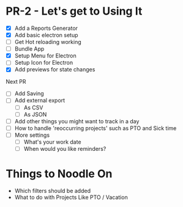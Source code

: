 # PR-2 - Let's get to Using It

- [x] Add a Reports Generator
- [x] Add basic electron setup
- [ ] Get Hot reloading working
- [ ] Bundle App
- [x] Setup Menu for Electron
- [ ] Setup Icon for Electron
- [x] Add previews for state changes

Next PR

- [ ] Add Saving 
- [ ] Add external export
    - [ ] As CSV
    - [ ] As JSON
- [ ] Add other things you might want to track in a day
- [ ] How to handle 'reoccurring projects' such as PTO and Sick time 
- [ ] More settings
     - [ ] What's your work date
     - [ ] When would you like reminders?

# Things to Noodle On

- Which filters should be added
- What to do with Projects Like PTO / Vacation